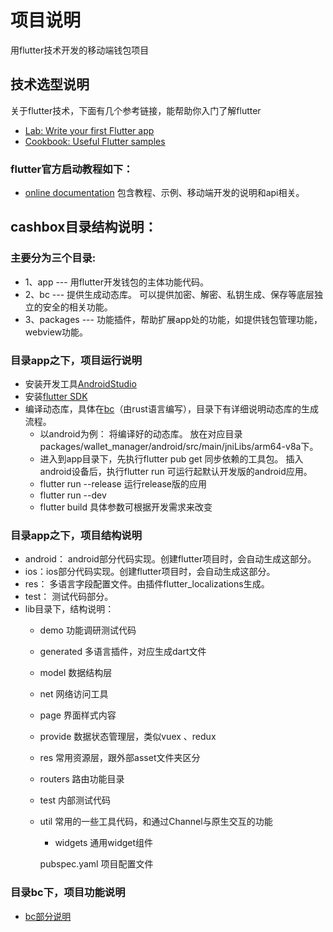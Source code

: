# 项目说明
用flutter技术开发的移动端钱包项目

## 技术选型说明
关于flutter技术，下面有几个参考链接，能帮助你入门了解flutter
- [Lab: Write your first Flutter app](https://flutter.dev/docs/get-started/codelab)
- [Cookbook: Useful Flutter samples](https://flutter.dev/docs/cookbook)

### flutter官方启动教程如下：

- [online documentation](https://flutter.dev/docs) 包含教程、示例、移动端开发的说明和api相关。


## cashbox目录结构说明：
### 主要分为三个目录:
- 1、app --- 用flutter开发钱包的主体功能代码。
- 2、bc --- 提供生成动态库。 可以提供加密、解密、私钥生成、保存等底层独立的安全的相关功能。
- 3、packages --- 功能插件，帮助扩展app处的功能，如提供钱包管理功能，webview功能。

### 目录app之下，项目运行说明
-  安装开发工具[AndroidStudio](https://developer.android.com/studio/index.html)
-  安装[flutter SDK](https://flutterchina.club/get-started/install/)
-  编译动态库，具体在[bc](https://github.com/scryinfo/cashbox/blob/master/bc/README.md)（由rust语言编写），目录下有详细说明动态库的生成流程。
   - 以android为例： 将编译好的动态库。 放在对应目录packages/wallet_manager/android/src/main/jniLibs/arm64-v8a下。
   - 进入到app目录下，先执行flutter pub get 同步依赖的工具包。 插入android设备后，执行flutter run 可运行起默认开发版的android应用。
   - flutter run --release 运行release版的应用
   - flutter run --dev
   - flutter build 具体参数可根据开发需求来改变

### 目录app之下，项目结构说明
-  android： android部分代码实现。创建flutter项目时，会自动生成这部分。
-  ios：ios部分代码实现。创建flutter项目时，会自动生成这部分。
-  res： 多语言字段配置文件。由插件flutter_localizations生成。
-  test： 测试代码部分。
-  lib目录下，结构说明：
   - demo        功能调研测试代码
   - generated   多语言插件，对应生成dart文件
   - model       数据结构层
   - net         网络访问工具
   - page        界面样式内容
   - provide     数据状态管理层，类似vuex 、redux
   - res         常用资源层，跟外部asset文件夹区分
   - routers     路由功能目录
   - test        内部测试代码
   - util        常用的一些工具代码，和通过Channel与原生交互的功能
     - widgets     通用widget组件

     pubspec.yaml   项目配置文件

###  目录bc下，项目功能说明
- [bc部分说明](https://github.com/scryinfo/cashbox/blob/master/bc/README.md)